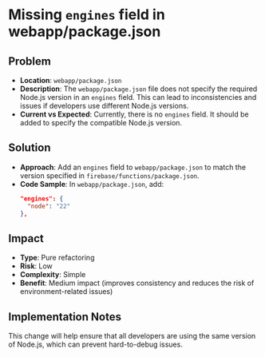 # Missing `engines` field in webapp/package.json

## Problem
- **Location**: `webapp/package.json`
- **Description**: The `webapp/package.json` file does not specify the required Node.js version in an `engines` field. This can lead to inconsistencies and issues if developers use different Node.js versions.
- **Current vs Expected**: Currently, there is no `engines` field. It should be added to specify the compatible Node.js version.

## Solution
- **Approach**: Add an `engines` field to `webapp/package.json` to match the version specified in `firebase/functions/package.json`.
- **Code Sample**:
  In `webapp/package.json`, add:
  ```json
  "engines": {
    "node": "22"
  },
  ```

## Impact
- **Type**: Pure refactoring
- **Risk**: Low
- **Complexity**: Simple
- **Benefit**: Medium impact (improves consistency and reduces the risk of environment-related issues)

## Implementation Notes
This change will help ensure that all developers are using the same version of Node.js, which can prevent hard-to-debug issues.